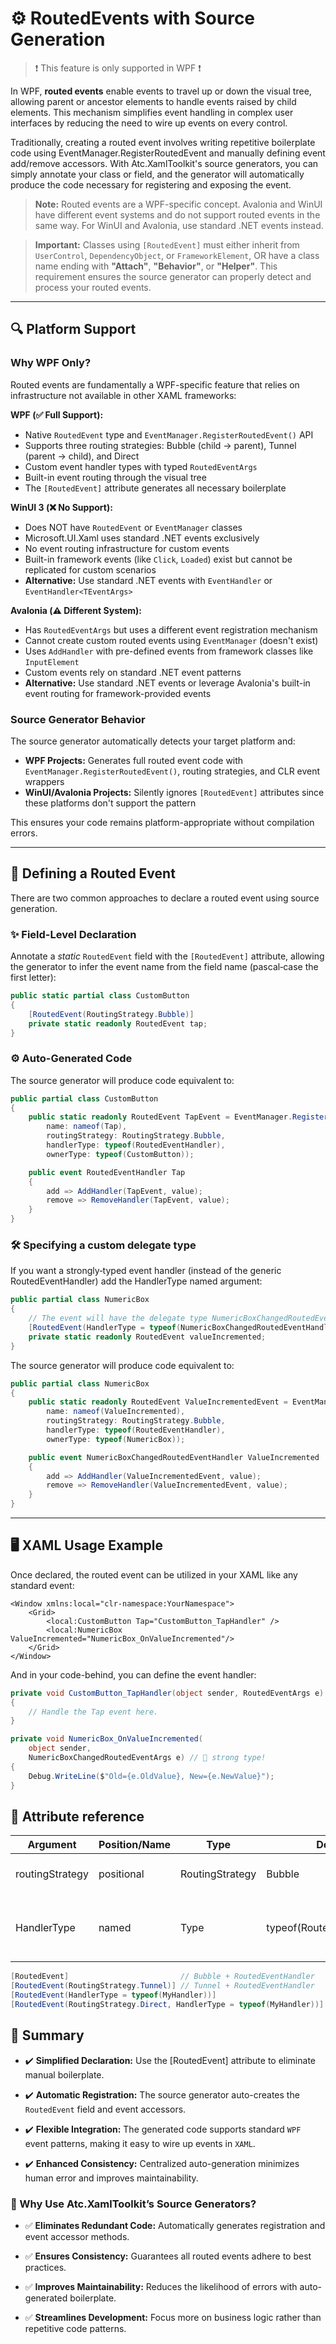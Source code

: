 # ⚙️ RoutedEvents with Source Generation

> ❗ This feature is only supported in WPF ❗

In WPF, **routed events** enable events to travel up or down the visual tree, allowing parent or ancestor elements to handle events raised by child elements. This mechanism simplifies event handling in complex user interfaces by reducing the need to wire up events on every control.

Traditionally, creating a routed event involves writing repetitive boilerplate code using EventManager.RegisterRoutedEvent and manually defining event add/remove accessors. With Atc.XamlToolkit's source generators, you can simply annotate your class or field, and the generator will automatically produce the code necessary for registering and exposing the event.

> **Note:** Routed events are a WPF-specific concept. Avalonia and WinUI have different event systems and do not support routed events in the same way. For WinUI and Avalonia, use standard .NET events instead.

> **Important:** Classes using `[RoutedEvent]` must either inherit from `UserControl`, `DependencyObject`, or `FrameworkElement`, OR have a class name ending with **"Attach"**, **"Behavior"**, or **"Helper"**. This requirement ensures the source generator can properly detect and process your routed events.

---

## 🔍 Platform Support

### Why WPF Only?

Routed events are fundamentally a WPF-specific feature that relies on infrastructure not available in other XAML frameworks:

**WPF (✅ Full Support):**
- Native `RoutedEvent` type and `EventManager.RegisterRoutedEvent()` API
- Supports three routing strategies: Bubble (child → parent), Tunnel (parent → child), and Direct
- Custom event handler types with typed `RoutedEventArgs`
- Built-in event routing through the visual tree
- The `[RoutedEvent]` attribute generates all necessary boilerplate

**WinUI 3 (❌ No Support):**
- Does NOT have `RoutedEvent` or `EventManager` classes
- Microsoft.UI.Xaml uses standard .NET events exclusively
- No event routing infrastructure for custom events
- Built-in framework events (like `Click`, `Loaded`) exist but cannot be replicated for custom scenarios
- **Alternative:** Use standard .NET events with `EventHandler` or `EventHandler<TEventArgs>`

**Avalonia (⚠️ Different System):**
- Has `RoutedEventArgs` but uses a different event registration mechanism
- Cannot create custom routed events using `EventManager` (doesn't exist)
- Uses `AddHandler` with pre-defined events from framework classes like `InputElement`
- Custom events rely on standard .NET event patterns
- **Alternative:** Use standard .NET events or leverage Avalonia's built-in event routing for framework-provided events

### Source Generator Behavior

The source generator automatically detects your target platform and:

- **WPF Projects:** Generates full routed event code with `EventManager.RegisterRoutedEvent()`, routing strategies, and CLR event wrappers
- **WinUI/Avalonia Projects:** Silently ignores `[RoutedEvent]` attributes since these platforms don't support the pattern

This ensures your code remains platform-appropriate without compilation errors.

---

## 🚀 Defining a Routed Event

There are two common approaches to declare a routed event using source generation.

### ✨ Field-Level Declaration

Annotate a *static* `RoutedEvent` field with the `[RoutedEvent]` attribute, allowing the generator to infer the event name from the field name (pascal‑case the first letter):

```csharp
public static partial class CustomButton
{
    [RoutedEvent(RoutingStrategy.Bubble)]
    private static readonly RoutedEvent tap;
}
```

### ⚙️ Auto-Generated Code

The source generator will produce code equivalent to:

```csharp
public partial class CustomButton
{
    public static readonly RoutedEvent TapEvent = EventManager.RegisterRoutedEvent(
        name: nameof(Tap),
        routingStrategy: RoutingStrategy.Bubble,
        handlerType: typeof(RoutedEventHandler),
        ownerType: typeof(CustomButton));

    public event RoutedEventHandler Tap
    {
        add => AddHandler(TapEvent, value);
        remove => RemoveHandler(TapEvent, value);
    }
}
```

### 🛠️ Specifying a custom delegate type

If you want a strongly‑typed event handler (instead of the generic RoutedEventHandler) add the HandlerType named argument:

```csharp
public partial class NumericBox
{
    // The event will have the delegate type NumericBoxChangedRoutedEventHandler
    [RoutedEvent(HandlerType = typeof(NumericBoxChangedRoutedEventHandler))]
    private static readonly RoutedEvent valueIncremented;
}
```

The source generator will produce code equivalent to:

```csharp
public partial class NumericBox
{
    public static readonly RoutedEvent ValueIncrementedEvent = EventManager.RegisterRoutedEvent(
        name: nameof(ValueIncremented),
        routingStrategy: RoutingStrategy.Bubble,
        handlerType: typeof(RoutedEventHandler),
        ownerType: typeof(NumericBox));

    public event NumericBoxChangedRoutedEventHandler ValueIncremented
    {
        add => AddHandler(ValueIncrementedEvent, value);
        remove => RemoveHandler(ValueIncrementedEvent, value);
    }
}
```


---

## 🖥️ XAML Usage Example

Once declared, the routed event can be utilized in your XAML like any standard event:

```xaml
<Window xmlns:local="clr-namespace:YourNamespace">
    <Grid>
        <local:CustomButton Tap="CustomButton_TapHandler" />
        <local:NumericBox ValueIncremented="NumericBox_OnValueIncremented"/>
    </Grid>
</Window>
```

And in your code-behind, you can define the event handler:

```csharp
private void CustomButton_TapHandler(object sender, RoutedEventArgs e)
{
    // Handle the Tap event here.
}

private void NumericBox_OnValueIncremented(
    object sender,
    NumericBoxChangedRoutedEventArgs e) // 🎯 strong type!
{
    Debug.WriteLine($"Old={e.OldValue}, New={e.NewValue}");
}
```

## 🧩 Attribute reference

| Argument        | Position/Name | Type            | Default                    | Description                                |
|-----------------|---------------|-----------------|----------------------------|--------------------------------------------|
| routingStrategy | positional    | RoutingStrategy | Bubble                     | How the event propagates.                  |
| HandlerType     | named         | Type            | typeof(RoutedEventHandler) | CLR delegate type for the generated event. |

```csharp
[RoutedEvent]                         // Bubble + RoutedEventHandler
[RoutedEvent(RoutingStrategy.Tunnel)] // Tunnel + RoutedEventHandler
[RoutedEvent(HandlerType = typeof(MyHandler))]
[RoutedEvent(RoutingStrategy.Direct, HandlerType = typeof(MyHandler))]
```

## 📌 Summary

- ✔️ **Simplified Declaration:** Use the [RoutedEvent] attribute to eliminate manual boilerplate.

- ✔️ **Automatic Registration:** The source generator auto-creates the `RoutedEvent` field and event accessors.

- ✔️ **Flexible Integration:** The generated code supports standard `WPF` event patterns, making it easy to wire up events in `XAML`.

- ✔️ **Enhanced Consistency:** Centralized auto-generation minimizes human error and improves maintainability.

### 🚀 Why Use Atc.XamlToolkit’s Source Generators?

- ✅ **Eliminates Redundant Code:** Automatically generates registration and event accessor methods.

- ✅ **Ensures Consistency:** Guarantees all routed events adhere to best practices.

- ✅ **Improves Maintainability:** Reduces the likelihood of errors with auto-generated boilerplate.

- ✅ **Streamlines Development:** Focus more on business logic rather than repetitive code patterns.
